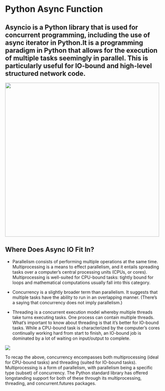 # Python Async Function

## Asyncio is a Python library that is used for concurrent programming, including the use of async iterator in Python.It is a programming paradigm in Python that allows for the execution of multiple tasks seemingly in parallel. This is particularly useful for IO-bound and high-level structured network code.

<img align="center" width="500" src="https://i.pinimg.com/originals/75/e7/ef/75e7ef7aa27009befb076509382b86b8.gif">

## Where Does Async IO Fit In?

- Parallelism consists of performing multiple operations at the same time. Multiprocessing is a means to effect parallelism, and it entails spreading tasks over a computer’s central processing units (CPUs, or cores). Multiprocessing is well-suited for CPU-bound tasks: tightly bound for loops and mathematical computations usually fall into this category.

- Concurrency is a slightly broader term than parallelism. It suggests that multiple tasks have the ability to run in an overlapping manner. (There’s a saying that concurrency does not imply parallelism.)

- Threading is a concurrent execution model whereby multiple threads take turns executing tasks. One process can contain multiple threads.
What’s important to know about threading is that it’s better for IO-bound tasks. While a CPU-bound task is characterized by the computer’s cores continually working hard from start to finish, an IO-bound job is dominated by a lot of waiting on input/output to complete.
  
![](https://realpython.com/cdn-cgi/image/width=504,format=auto/https://files.realpython.com/media/Screen_Shot_2018-10-17_at_3.18.44_PM.c02792872031.jpg)

To recap the above, concurrency encompasses both multiprocessing (ideal for CPU-bound tasks) and threading (suited for IO-bound tasks). Multiprocessing is a form of parallelism, with parallelism being a specific type (subset) of concurrency. The Python standard library has offered longstanding support for both of these through its multiprocessing, threading, and concurrent.futures packages.
